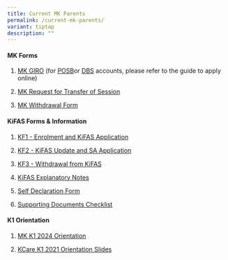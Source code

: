 ```yaml
---
title: Current MK Parents
permalink: /current-mk-parents/
variant: tiptap
description: ""
---
```

<h4><strong>MK Forms</strong></h4>
<ol data-tight="true" class="tight">
<li>
<p><a href="https://www.frontierpri.moe.edu.sg/files/Blank-GIRO-Form-MK.pdf" rel="noopener noreferrer nofollow" target="_blank">MK GIRO</a> (for
<a href="https://www.posb.com.sg/personal/deposits/bank-with-ease/posb-ibanking" rel="noopener noreferrer nofollow" target="_blank">POSB</a>or <a href="https://www.dbs.com.sg/index/default.page" rel="noopener noreferrer nofollow" target="_blank">DBS</a> accounts,
please refer to the guide to apply online)</p>
</li>
<li>
<p><a href="https://go.gov.sg/mktrfsession" rel="noopener noreferrer nofollow" target="_blank">MK Request for Transfer of Session</a>
</p>
</li>
<li>
<p><a href="https://go.gov.sg/mkft-withdraw" rel="noopener noreferrer nofollow" target="_blank">MK Withdrawal Form</a>
</p>
</li>
</ol>
<h4><strong>KiFAS Forms &amp; Information</strong></h4>
<ol data-tight="true" class="tight">
<li>
<p><a href="https://www.frontierpri.moe.edu.sg/files/KF1-Enrolment-and-KiFAS-Application-Jan-2022.pdf" rel="noopener noreferrer nofollow" target="_blank">KF1 - Enrolment and KiFAS Application</a>
</p>
</li>
<li>
<p><a href="https://www.frontierpri.moe.edu.sg/files/KF2-KiFAS-Update-and-SA-Application-Jan-2022.pdf" rel="noopener noreferrer nofollow" target="_blank">KF2 - KiFAS Update and SA Application</a>
</p>
</li>
<li>
<p><a href="https://www.frontierpri.moe.edu.sg/files/KF3-Withdrawal-from-Kindergarten-or-KiFAS-29-Apr-2019.pdf" rel="noopener noreferrer nofollow" target="_blank">KF3 - Withdrawal from KiFAS</a>
</p>
</li>
<li>
<p><a href="https://www.frontierpri.moe.edu.sg/files/KiFAS-Explanatory-Notes-Jan-2022.pdf" rel="noopener noreferrer nofollow" target="_blank">KiFAS Explanatory Notes</a>
</p>
</li>
<li>
<p><a href="https://www.frontierpri.moe.edu.sg/files/Self-Declaration-Form-1-Aug-2020.pdf" rel="noopener noreferrer nofollow" target="_blank">Self Declaration Form</a>
</p>
</li>
<li>
<p><a href="https://www.frontierpri.moe.edu.sg/files/Supporting-Documents-Checklist-1-Aug-2020.pdf" rel="noopener noreferrer nofollow" target="_blank">Supporting Documents Checklist</a>
</p>
</li>
</ol>
<h4><strong>K1 Orientation</strong></h4>
<ol data-tight="true" class="tight">
<li>
<p><a href="https://www.frontierpri.moe.edu.sg/files/MKFT_Slides_for_K1_Orientation_2024.pdf" rel="noopener noreferrer nofollow" target="_blank">MK K1 2024 Orientation</a>
</p>
</li>
<li>
<p><a href="https://www.frontierpri.moe.edu.sg/files/KCare-K1-2021-Orientation-Slides-.pdf" rel="noopener noreferrer nofollow" target="_blank">KCare K1 2021 Orientation Slides</a>
</p>
</li>
</ol>
<p></p>
